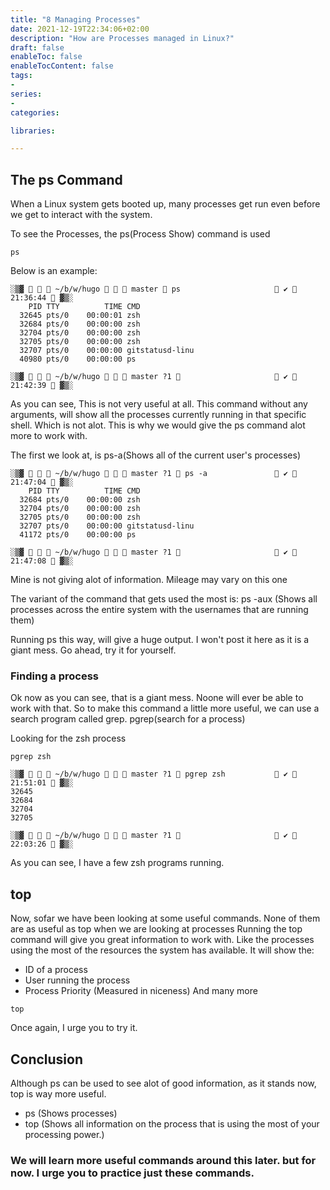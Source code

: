 ```yaml
---
title: "8 Managing Processes"
date: 2021-12-19T22:34:06+02:00
description: "How are Processes managed in Linux?"
draft: false
enableToc: false
enableTocContent: false
tags:
-
series:
-
categories:

libraries:

---
```


## The ps Command

When a Linux system gets booted up, many processes get run even before we get to interact with the system.

To see the Processes, the ps(Process Show) command is used

```
ps
```

Below is an example:

```
░▒▓    ~/b/w/hugo    master  ps                      ✔  21:36:44  ▓▒░
    PID TTY          TIME CMD
  32645 pts/0    00:00:01 zsh
  32684 pts/0    00:00:00 zsh
  32704 pts/0    00:00:00 zsh
  32705 pts/0    00:00:00 zsh
  32707 pts/0    00:00:00 gitstatusd-linu
  40980 pts/0    00:00:00 ps

░▒▓    ~/b/w/hugo    master ?1                       ✔  21:42:39  ▓▒░

```

As you can see, This is not very useful at all. This command without any arguments, will show all the processes currently running in that specific shell. Which is not alot.
This is why we would give the ps command alot more to work with.

The first we look at, is ps-a(Shows all of the current user's processes)

```
░▒▓    ~/b/w/hugo    master ?1  ps -a                ✔  21:47:04  ▓▒░
    PID TTY          TIME CMD
  32684 pts/0    00:00:00 zsh
  32704 pts/0    00:00:00 zsh
  32705 pts/0    00:00:00 zsh
  32707 pts/0    00:00:00 gitstatusd-linu
  41172 pts/0    00:00:00 ps

░▒▓    ~/b/w/hugo    master ?1                       ✔  21:47:08  ▓▒░

```

Mine is not giving alot of information. Mileage may vary on this one

The variant of the command that gets used the most is: ps -aux (Shows all processes across the entire system with the usernames that are running them)

Running ps this way, will give a huge output. I won't post it here as it is a giant mess.
Go ahead, try it for yourself.


### Finding a process

Ok now as you can see, that is a giant mess. Noone will ever be able to work with that.
So to make this command a little more useful, we can use a search program called grep.
pgrep(search for a process)


Looking for the zsh process
```
pgrep zsh
```

```
░▒▓    ~/b/w/hugo    master ?1  pgrep zsh            ✔  21:51:01  ▓▒░
32645
32684
32704
32705

░▒▓    ~/b/w/hugo    master ?1                       ✔  22:03:26  ▓▒░
```

As you can see, I have a few zsh programs running. 

## top

Now, sofar we have been looking at some useful commands.
None of them are as useful as top when we are looking at processes
Running the top command will give you great information to work with. Like the processes using the most of the resources the system has available. It will show the:

* ID of a process
* User running the process
* Process Priority (Measured in niceness)
And many more

```
top
```

Once again, I urge you to try it.

## Conclusion

Although ps can be used to see alot of good information, as it stands now, top is way more useful.
* ps (Shows processes)
* top (Shows all information on the process that is using the most of your processing power.)

### We will learn more useful commands around this later. but for now. I urge you to practice just these commands.